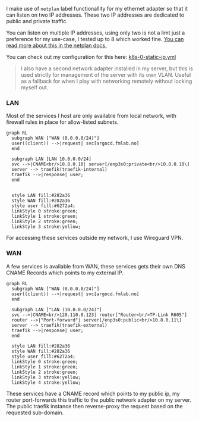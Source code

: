 I make use of `netplan` label functionallity for my ethernet adapter so that it can listen on two IP addresses. These two IP addresses are dedicated to public and private traffic.

You can listen on multiple IP addresses, using only two is not a limt just a preference for my use-case, I tested up to 8 which worked fine. [You can read more about this in the netplan docs.](https://netplan.io/examples#using-multiple-addresses-on-a-single-interface)

You can check out my configuration for this here: [k8s-0-static-ip.yml](https://github.com/frealmyr/homelab/blob/main/ansible/playbooks/k8s-0-static-ip.yml#L24-L28)

> I also have a second network adapter installed in my server, but this is used strictly for management of the server with its own VLAN. Useful as a fallback for when I play with networking remotely without locking myself out.

### LAN

Most of the services I host are only available from local network, with firewall rules in place for allow-listed subnets.

``` mermaid
graph RL
  subgraph WAN ["WAN (0.0.0.0/24)"]
  user((client)) -->|request| svc[argocd.fmlab.no]
  end

  subgraph LAN [LAN 10.0.0.0/24]
  svc -->|CNAME<br/>10.8.0.10| server[/enp3s0:private<br/>10.8.0.10\]
  server --> traefik(traefik-internal)
  traefik -->|response| user;
  end


  style LAN fill:#282a36
  style WAN fill:#282a36
  style user fill:#6272a4;
  linkStyle 0 stroke:green;
  linkStyle 1 stroke:green;
  linkStyle 2 stroke:green;
  linkStyle 3 stroke:yellow;
```

For accessing these services outside my network, I use Wireguard VPN.

### WAN

A few services is available from WAN, these services gets their own DNS CNAME Records which points to my external IP.

``` mermaid
graph RL
  subgraph WAN ["WAN (0.0.0.0/24)"]
  user((client)) -->|request| svc[argocd.fmlab.no]
  end

  subgraph LAN ["LAN (10.0.0.0/24)"]
  svc -->|CNAME<br/>120.110.0.123| router["Router<br/>TP-Link R605"]
  router -->|"Port-forward"| server[/enp3s0:public<br/>10.8.0.11\]
  server --> traefik(traefik-external)
  traefik -->|response| user;
  end

  style LAN fill:#282a36
  style WAN fill:#282a36
  style user fill:#6272a4;
  linkStyle 0 stroke:green;
  linkStyle 1 stroke:green;
  linkStyle 2 stroke:green;
  linkStyle 3 stroke:yellow;
  linkStyle 4 stroke:yellow;
```

These services have a CNAME record which points to my public ip, my router port-forwards this traffic to the public network adapter on my server.
The public traefik instance then reverse-proxy the request based on the requested sub-domain.
